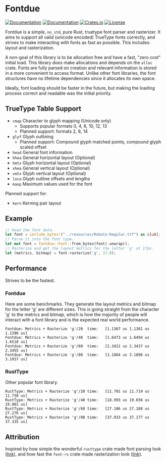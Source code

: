 # Fontdue

[![Documentation](https://travis-ci.org/mooman219/fontdue.svg?branch=master)](https://travis-ci.org/mooman219/fontdue)
[![Documentation](https://docs.rs/fontdue/badge.svg)](https://docs.rs/fontdue)
[![Crates.io](https://img.shields.io/crates/v/fontdue.svg)](https://crates.io/crates/fontdue)
[![License](https://img.shields.io/crates/l/fontdue.svg)](https://github.com/mooman219/fontdue/blob/master/LICENSE)

Fontdue is a simple, `no_std`, pure Rust, truetype font parser and rasterizer. It aims to support all valid (unicode encoded) TrueType fonts correctly, and strives to make interacting with fonts as fast as possible. This includes: layout and rasterization.

A non-goal of this library is to be allocation free and have a fast, "zero cost" initial load. This library _does_ make allocations and depends on the `alloc` crate. Fonts are fully parsed on creation and relevant information is stored in a more convenient to access format. Unlike other font libraries, the font structures have no lifetime dependencies since it allocates its own space.

Ideally, font loading should be faster in the future, but making the loading process correct and readable was the initial priority.

## TrueType Table Support
- `cmap` Character to glyph mapping (Unicode only)
  - Supports popular formats 0, 4, 6, 10, 12, 13
  - Planned support: formats 2, 8, 14
- `glyf` Glyph outlining
  - Planned support: Compound glyph matched points, compound glyph scaled offset
- `head` General font information
- `hhea` General horizontal layout (Optional)
- `hmtx` Glyph horizontal layout (Optional)
- `vhea` General vertical layout (Optional)
- `vmtx` Glyph vertical layout (Optional)
- `loca` Glyph outline offsets and lengths
- `maxp` Maximum values used for the font

Planned support for:
- `kern` Kerning pair layout

## Example

```rust
// Read the font data.
let font = include_bytes!("../resources/Roboto-Regular.ttf") as &[u8];
// Parse it into the font type.
let mut font = fontdue::Font::from_bytes(font).unwrap();
// Rasterize and get the layout metrics for the letter 'g' at 17px.
let (metrics, bitmap) = font.rasterize('g', 17.0);
```

## Performance

Strives to be the fastest.

### Fontdue

Here are some benchmarks. They generate the layout metrics and bitmap for the letter 'g' are different sizes. This is going straight from the character 'g' to the metrics and bitmap, which is how the majority of people will interact with a font library and is the expected real world performance.

```
Fontdue: Metrics + Rasterize 'g'/20  time:   [1.1367 us 1.1381 us 1.1396 us]
Fontdue: Metrics + Rasterize 'g'/40  time:   [1.6473 us 1.6494 us 1.6518 us]
Fontdue: Metrics + Rasterize 'g'/60  time:   [2.3421 us 2.3437 us 2.3455 us]
Fontdue: Metrics + Rasterize 'g'/80  time:   [3.1864 us 3.1896 us 3.1937 us]
```

### RustType

Other popular font library.

```
RustType: Metrics + Rasterize 'g'/20 time:   [11.701 us 11.719 us 11.738 us]
RustType: Metrics + Rasterize 'g'/40 time:   [18.993 us 19.036 us 19.081 us]
RustType: Metrics + Rasterize 'g'/60 time:   [27.106 us 27.188 us 27.276 us]
RustType: Metrics + Rasterize 'g'/80 time:   [37.033 us 37.177 us 37.335 us]
```

## Attribution

Inspired by how simple the wonderful `rusttype` crate made font parsing look ([link](https://gitlab.redox-os.org/redox-os/rusttype)), and how fast the `font-rs` crate made rasterization look ([link](https://github.com/raphlinus/font-rs)).
